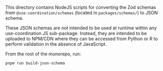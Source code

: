 This directory contains NodeJS scripts for converting the Zod schemas from `@use-coordination/schemas` (located in `packages/schemas/`) to JSON schema.

These JSON schemas are not intended to be used at runtime within any use-coordination JS sub-package.
Instead, they are intended to be uploaded to NPM/CDN where they can be accessed from Python or R to perform validation in the absence of JavaScript.


From the root of the monorepo, run:

```sh
pnpm run build-json-schema
```